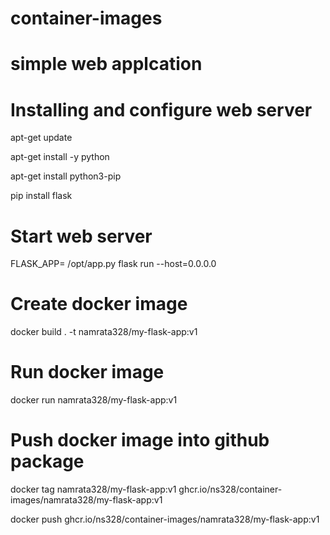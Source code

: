 # container-images
# simple web applcation
# Installing and configure web server 
apt-get update

apt-get install -y python

apt-get install python3-pip

pip install flask

# Start web server

FLASK_APP= /opt/app.py flask run --host=0.0.0.0

# Create docker image

docker build . -t namrata328/my-flask-app:v1

# Run docker image

docker run namrata328/my-flask-app:v1

# Push docker image into github package

docker tag namrata328/my-flask-app:v1 ghcr.io/ns328/container-images/namrata328/my-flask-app:v1

docker push ghcr.io/ns328/container-images/namrata328/my-flask-app:v1
